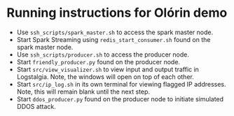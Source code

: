# Running instructions for Olórin demo

* Use `ssh_scripts/spark_master.sh` to access the spark master node.
* Start Spark Streaming using `redis_start_consumer.sh` found on the spark master node.
* Use `ssh_scripts/producer.sh` to access the producer node.
* Start `friendly_producer.py` found on the producer node.
* Start `src/view_visualizer.sh` to view input and output traffic in Logstalgia. Note, the windows will open on top of each other.
* Start `src/ip_log.sh` in its own terminal for viewing flagged IP addresses. Note, this will remain blank until the next step.
* Start `ddos_producer.py` found on the producer node to initiate simulated DDOS attack. 